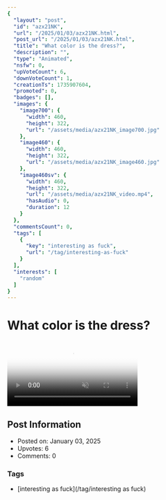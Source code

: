 ```yaml
---
{
  "layout": "post",
  "id": "azx21NK",
  "url": "/2025/01/03/azx21NK.html",
  "post_url": "/2025/01/03/azx21NK.html",
  "title": "What color is the dress?",
  "description": "",
  "type": "Animated",
  "nsfw": 0,
  "upVoteCount": 6,
  "downVoteCount": 1,
  "creationTs": 1735907604,
  "promoted": 0,
  "badges": [],
  "images": {
    "image700": {
      "width": 460,
      "height": 322,
      "url": "/assets/media/azx21NK_image700.jpg"
    },
    "image460": {
      "width": 460,
      "height": 322,
      "url": "/assets/media/azx21NK_image460.jpg"
    },
    "image460sv": {
      "width": 460,
      "height": 322,
      "url": "/assets/media/azx21NK_video.mp4",
      "hasAudio": 0,
      "duration": 12
    }
  },
  "commentsCount": 0,
  "tags": [
    {
      "key": "interesting as fuck",
      "url": "/tag/interesting-as-fuck"
    }
  ],
  "interests": [
    "random"
  ]
}
---
```


# What color is the dress?

<video controls playsinline loop muted poster="/assets/media/azx21NK_image460.jpg">
  <source src="/assets/media/azx21NK_video.mp4" type="video/mp4">
  Your browser does not support the video tag.
</video>

## Post Information

- Posted on: January 03, 2025
- Upvotes: 6
- Comments: 0

### Tags

- [interesting as fuck](/tag/interesting as fuck)
